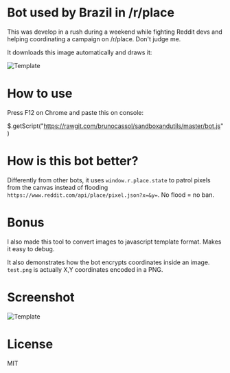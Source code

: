# Bot used by Brazil in /r/place

This was develop in a rush during a weekend while fighting Reddit devs and helping coordinating a campaign on /r/place. Don't judge me.

It downloads this image automatically and draws it:

![Template](https://raw.githubusercontent.com/brunocassol/sandboxandutils/master/template.png)

# How to use
Press F12 on Chrome and paste this on console:

$.getScript("https://rawgit.com/brunocassol/sandboxandutils/master/bot.js")

# How is this bot better?
Differently from other bots, it uses `window.r.place.state` to patrol pixels from the canvas instead of flooding `https://www.reddit.com/api/place/pixel.json?x=&y=`. No flood = no ban.

# Bonus
I also made this tool to convert images to javascript template format. Makes it easy to debug.

It also demonstrates how the bot encrypts coordinates inside an image. `test.png` is actually X,Y coordinates encoded in a PNG.

# Screenshot
![Template](https://raw.githubusercontent.com/brunocassol/sandboxandutils/master/demo.png)

# License
MIT
